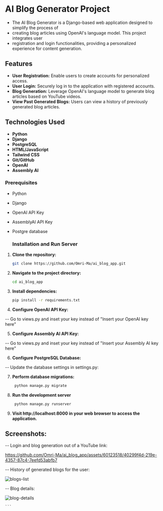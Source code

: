 # AI Blog Generator Project

- The AI Blog Generator is a Django-based web application designed to simplify the process of
- creating blog articles using OpenAI's language model. This project integrates user
- registration and login functionalities, providing a personalized experience for content generation.

## Features

- **User Registration:** Enable users to create accounts for personalized access.
- **User Login:** Securely log in to the application with registered accounts.
- **Blog Generation:** Leverage OpenAI's language model to generate blog articles based on YouTube videos.
- **View Past Generated Blogs:** Users can view a history of previously generated blog articles.

## Technologies Used

- **Python**
- **Django**
- **PostgreSQL**
- **HTML/JavaScript**
- **Tailwind CSS**
- **Git/GitHub**
- **OpenAI**
- **Assembly AI**

### Prerequisites

- Python 
- Django
- OpenAI API Key
- AssemblyAI API Key
- Postgre database

  ### Installation and Run Server

1. **Clone the repository:**

    ```bash
    git clone https://github.com/Omri-Ma/ai_blog_app.git
    ```

2. **Navigate to the project directory:**

    ```bash
    cd ai_blog_app
    ```

3. **Install dependencies:**

    ```bash
    pip install -r requirements.txt
    ```

4. **Configure OpenAI API Key:**

-- Go to views.py and inset your key instead of "Insert your OpenAI key here"

5. **Configure Assembly AI API Key:**

-- Go to views.py and inset your key instead of "Insert your Assembly AI key here"

6. **Configure PostgreSQL Database:**

-- Update the database settings in settings.py:

7. **Perform database migrations:**
   ```bash
    python manage.py migrate
    ```
8. **Run the development server**
   ```bash
    python manage.py runserver
   
9. **Visit http://localhost:8000 in your web browser to access the application.**


## Screenshots:
-- Login and blog generation out of a YouTube link:

https://github.com/Omri-Ma/ai_blog_app/assets/60123518/40299f4d-219e-4357-87c4-7eefd53abfb7

-- History of generated blogs for the user:

![blogs-list](https://github.com/Omri-Ma/ai_blog_app/assets/60123518/09ce2f85-67c0-4cfd-83b9-a2001d1e393b)

-- Blog details:

![blog-details](https://github.com/Omri-Ma/ai_blog_app/assets/60123518/9c995491-e0e3-4035-bd35-031bb746d6eb)


    ```

